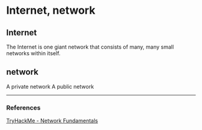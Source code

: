 # Internet, network
## Internet
The Internet is one giant network that consists of many, many small networks within itself. 

## network
A private network
A public network


---

### References
[TryHackMe - Network Fundamentals](https://tryhackme.com/module/network-fundamentals)
